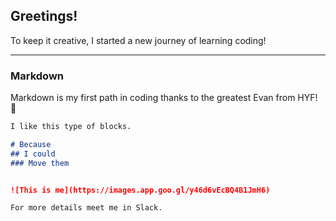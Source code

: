 ## Greetings!

To keep it creative, I started a new journey of learning coding!

---

### Markdown

Markdown is my first path in coding thanks to the greatest Evan from HYF! 🥚

```markdown
I like this type of blocks. 

# Because
## I could
### Move them


![This is me](https://images.app.goo.gl/y46d6vEcBQ4B1JmH6)

For more details meet me in Slack.

